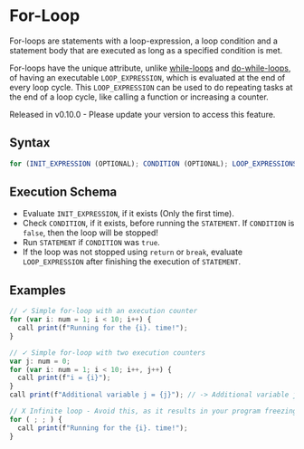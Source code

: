 # For-Loop

For-loops are statements with a loop-expression, a loop condition and a statement body that are executed as long as a
specified condition is met.

For-loops have the unique attribute, unlike [while-loops](./while-loop.html) and [do-while-loops](./do-while-loop.html),
of having an executable `LOOP_EXPRESSION`, which is evaluated at the end of every loop cycle. This `LOOP_EXPRESSION` can
be used to do repeating tasks at the end of a loop cycle, like calling a function or increasing a counter.

<p class="important">
  Released in v0.10.0 - Please update your version to access this feature.
</p>

## Syntax

```ts
for (INIT_EXPRESSION (OPTIONAL); CONDITION (OPTIONAL); LOOP_EXPRESSIONS (OPTIONAL)...) STATEMENT;
```

## Execution Schema

- Evaluate `INIT_EXPRESSION`, if it exists (Only the first time).
- Check `CONDITION`, if it exists, before running the `STATEMENT`. If `CONDITION` is `false`, then the loop will be stopped!
- Run `STATEMENT` if `CONDITION` was `true`.
- If the loop was not stopped using `return` or `break`, evaluate `LOOP_EXPRESSION` after finishing the execution of `STATEMENT`.

## Examples

```ts
// ✓ Simple for-loop with an execution counter
for (var i: num = 1; i < 10; i++) {
  call print(f"Running for the {i}. time!");
}

// ✓ Simple for-loop with two execution counters
var j: num = 0;
for (var i: num = 1; i < 10; i++, j++) {
  call print(f"i = {i}");
}
call print(f"Additional variable j = {j}"); // -> Additional variable j = 10

// X Infinite loop - Avoid this, as it results in your program freezing/running forever
for ( ; ; ) {
  call print(f"Running for the {i}. time!");
}
```

